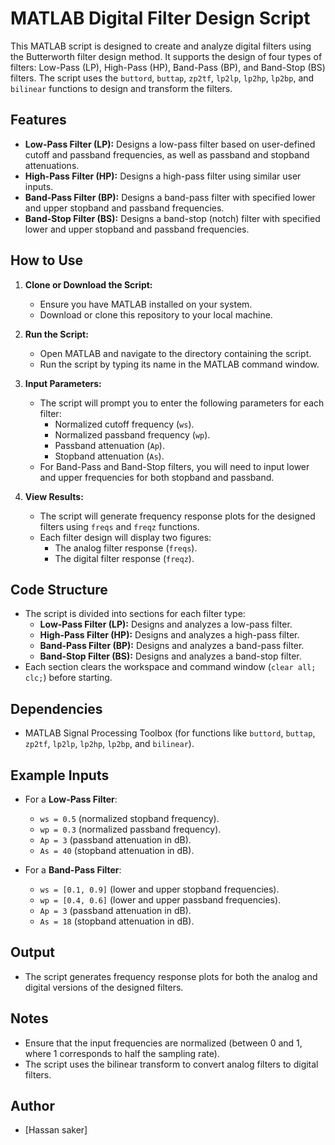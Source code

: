 # MATLAB Digital Filter Design Script

This MATLAB script is designed to create and analyze digital filters using the Butterworth filter design method. It supports the design of four types of filters: Low-Pass (LP), High-Pass (HP), Band-Pass (BP), and Band-Stop (BS) filters. The script uses the `buttord`, `buttap`, `zp2tf`, `lp2lp`, `lp2hp`, `lp2bp`, and `bilinear` functions to design and transform the filters.

## Features
- **Low-Pass Filter (LP):** Designs a low-pass filter based on user-defined cutoff and passband frequencies, as well as passband and stopband attenuations.
- **High-Pass Filter (HP):** Designs a high-pass filter using similar user inputs.
- **Band-Pass Filter (BP):** Designs a band-pass filter with specified lower and upper stopband and passband frequencies.
- **Band-Stop Filter (BS):** Designs a band-stop (notch) filter with specified lower and upper stopband and passband frequencies.

## How to Use
1. **Clone or Download the Script:**
   - Ensure you have MATLAB installed on your system.
   - Download or clone this repository to your local machine.

2. **Run the Script:**
   - Open MATLAB and navigate to the directory containing the script.
   - Run the script by typing its name in the MATLAB command window.

3. **Input Parameters:**
   - The script will prompt you to enter the following parameters for each filter:
     - Normalized cutoff frequency (`ws`).
     - Normalized passband frequency (`wp`).
     - Passband attenuation (`Ap`).
     - Stopband attenuation (`As`).
   - For Band-Pass and Band-Stop filters, you will need to input lower and upper frequencies for both stopband and passband.

4. **View Results:**
   - The script will generate frequency response plots for the designed filters using `freqs` and `freqz` functions.
   - Each filter design will display two figures:
     - The analog filter response (`freqs`).
     - The digital filter response (`freqz`).

## Code Structure
- The script is divided into sections for each filter type:
  - **Low-Pass Filter (LP):** Designs and analyzes a low-pass filter.
  - **High-Pass Filter (HP):** Designs and analyzes a high-pass filter.
  - **Band-Pass Filter (BP):** Designs and analyzes a band-pass filter.
  - **Band-Stop Filter (BS):** Designs and analyzes a band-stop filter.
- Each section clears the workspace and command window (`clear all; clc;`) before starting.

## Dependencies
- MATLAB Signal Processing Toolbox (for functions like `buttord`, `buttap`, `zp2tf`, `lp2lp`, `lp2hp`, `lp2bp`, and `bilinear`).

## Example Inputs
- For a **Low-Pass Filter**:
  - `ws = 0.5` (normalized stopband frequency).
  - `wp = 0.3` (normalized passband frequency).
  - `Ap = 3` (passband attenuation in dB).
  - `As = 40` (stopband attenuation in dB).

- For a **Band-Pass Filter**:
  - `ws = [0.1, 0.9]` (lower and upper stopband frequencies).
  - `wp = [0.4, 0.6]` (lower and upper passband frequencies).
  - `Ap = 3` (passband attenuation in dB).
  - `As = 18` (stopband attenuation in dB).

## Output
- The script generates frequency response plots for both the analog and digital versions of the designed filters.

## Notes
- Ensure that the input frequencies are normalized (between 0 and 1, where 1 corresponds to half the sampling rate).
- The script uses the bilinear transform to convert analog filters to digital filters.

## Author
- [Hassan saker]
